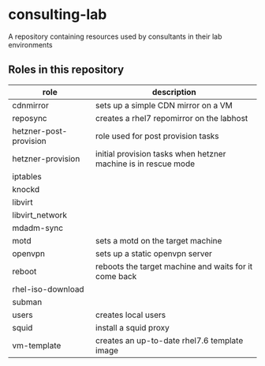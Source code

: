 # consulting-lab
A repository containing resources used by consultants in their lab environments

## Roles in this repository

| role                   | description                                                    |
| ---------------------- | -------------------------------------------------------------- |
| cdnmirror              | sets up a simple CDN mirror on a VM                            |
| reposync               | creates a rhel7 repomirror on the labhost                      |
| hetzner-post-provision | role used for post provision tasks                             |
| hetzner-provision      | initial provision tasks when hetzner machine is in rescue mode |
| iptables               |
| knockd                 |
| libvirt                |
| libvirt_network        |
| mdadm-sync             |
| motd                   | sets a motd on the target machine                              |
| openvpn                | sets up a static openvpn server                                |
| reboot                 | reboots the target machine and waits for it come back          |
| rhel-iso-download      |
| subman                 |
| users                  | creates local users                                            |
| squid                  | install a squid proxy                                          |
| vm-template            | creates an up-to-date rhel7.6 template image                   |
